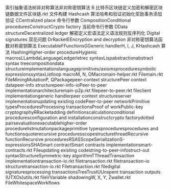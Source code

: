 索引抽象语法树非对称算法非对称密钥算法 B 比特币区块链定义加密和解密区块链数据文件区块链.rkt 文件构建 Hashcash 算法哈希和验证初始化奖励事务添加验证 CCentralized place 命令行参数 CompositionConditional proceduresConstructCrypto factory 当前命令行参数 DData structureDecentralized ledger 解密定义宏语法定义语法规则反序列化 Digital signatures 双花问题 DrRacketEEncryption and decryption 非对称密钥算法函数对称密钥算法 ExecutableFFunctionsGGeneric handlerH, I, J, KHashcash 算法 HashingHigher-order procedureHygienic macrosLLambdaLanguageLedgerletrec syntaxLispabstractionabstract syntax treecompositiondata structureimplementationslanguageprimitives/axiomsproceduresymbolic expressionssyntaxListloop macroM, N, OMacromain-helper.rkt Filemain.rkt FileMiningMutationP, QPackagepeer-context structurePeer context datapeer-info structurepeer-info-ioPeer-to-peer implementationarchitecturemain-p2p.rkt filepeer-to-peer.rkt fileclient implementationgeneric handlerpeer context structureserver implementationupdating existing codePeer-to-peer networkPrimitive typesProceduresProcessing transactionsProof of workPublic-key cryptographyRRacketadding definitionscalculationconditional proceduresconfiguration and installationconstructcrypto factorydotted pairsevaluationexecutablehigher-order procedurelistmutationpackageprimitive typesproceduresprocedures and functionsquoterecursive proceduresscopestructurethreadRecursive functionRecursive proceduresRSASScopeSerializationS-expressionsSHASmart contractSmart contracts implementationsmart-contracts.rkt Fileupdating existing codestring-to-peer-infostruct-out syntaxStructureSymmetric-key algorithmTThreadTransaction implementationtransaction-io.rkt filetransaction.rkt filetransaction-io structuretransaction-io.rkt Filetransaction.rkt filedigital signaturesprocessing transactionsTreeTrustUUnspent transaction outputs (UTXOs)utils.rkt fileVVariable shadowingW, X, Y, Zwallet.rkt FileWhitespaceWorkflows
